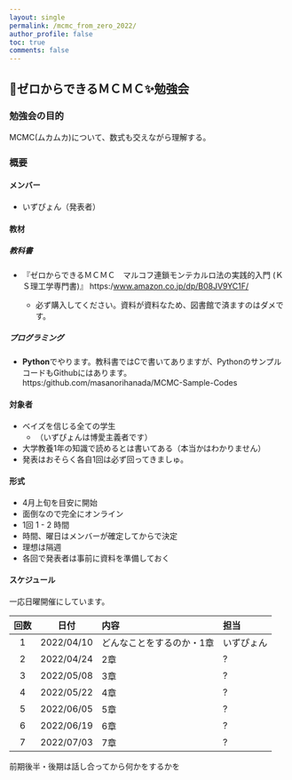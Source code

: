 ```yaml
---
layout: single
permalink: /mcmc_from_zero_2022/
author_profile: false
toc: true
comments: false
---
```



## 📕ゼロからできるＭＣＭＣ✨勉強会

### 勉強会の目的

MCMC(ムカムカ)について、数式も交えながら理解する。


### 概要

#### メンバー
- いずぴょん（発表者）

#### 教材

##### 教科書

- 『ゼロからできるＭＣＭＣ　マルコフ連鎖モンテカルロ法の実践的入門 (ＫＳ理工学専門書)』
https:/www.amazon.co.jp/dp/B08JV9YC1F/

  - 必ず購入してください。資料が資料なため、図書館で済ますのはダメです。

##### プログラミング

- **Python**でやります。教科書ではCで書いてありますが、PythonのサンプルコードもGithubにはあります。
https:/github.com/masanorihanada/MCMC-Sample-Codes

#### 対象者

- ベイズを信じる全ての学生
  - （いずぴょんは博愛主義者です）
- 大学教養1年の知識で読めるとは書いてある（本当かはわかりません）
- 発表はおそらく各自1回は必ず回ってきましゅ。

#### 形式

- 4月上旬を目安に開始
- 面倒なので完全にオンライン
- 1回 1 - 2 時間
- 時間、曜日はメンバーが確定してからで決定
- 理想は隔週
- 各回で発表者は事前に資料を準備しておく


#### スケジュール

一応日曜開催にしています。

| 回数 | 日付 | 内容 | 担当 |
| :---: | :---: | :--- | :--- |
| 1 | 2022/04/10 | どんなことをするのか・1章 | いずぴょん |
| 2 | 2022/04/24 | 2章 | ? |
| 3 | 2022/05/08 | 3章 | ? |
| 4 | 2022/05/22 | 4章 | ? |
| 5 | 2022/06/05 | 5章 | ? |
| 6 | 2022/06/19 | 6章 | ? |
| 7 | 2022/07/03 | 7章 | ? |

前期後半・後期は話し合ってから何かをするかを
